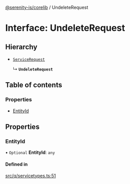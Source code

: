 [@serenity-is/corelib](../README.md) / UndeleteRequest

# Interface: UndeleteRequest

## Hierarchy

- [`ServiceRequest`](ServiceRequest.md)

  ↳ **`UndeleteRequest`**

## Table of contents

### Properties

- [EntityId](UndeleteRequest.md#entityid)

## Properties

### EntityId

• `Optional` **EntityId**: `any`

#### Defined in

[src/q/servicetypes.ts:51](https://github.com/serenity-is/serenity/blob/master/packages/corelib/src/q/servicetypes.ts#L51)
